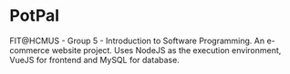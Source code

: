 # PotPal
FIT@HCMUS - Group 5 - Introduction to Software Programming.
An e-commerce website project.
Uses NodeJS as the execution environment, VueJS for frontend and MySQL for database.
